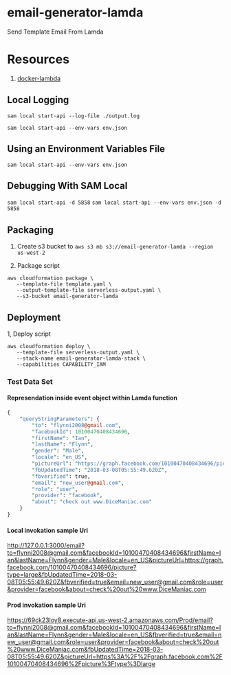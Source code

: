 # email-generator-lamda
Send Template Email From Lamda

# Resources
1. [docker-lambda](https://github.com/lambci/docker-lambda)


## Local Logging
`sam local start-api --log-file ./output.log`

`sam local start-api --env-vars env.json`

## Using an Environment Variables File
`sam local start-api --env-vars env.json`

## Debugging With SAM Local
`sam local start-api -d 5858`
`sam local start-api --env-vars env.json -d 5858`

## Packaging
1. Create s3 bucket to `aws s3 mb s3://email-generator-lamda --region us-west-2`

2. Package script
```
aws cloudformation package \
   --template-file template.yaml \
   --output-template-file serverless-output.yaml \
   --s3-bucket email-generator-lamda
```

## Deployment
1, Deploy script
```
aws cloudformation deploy \
   --template-file serverless-output.yaml \
   --stack-name email-generator-lamda-stack \
   --capabilities CAPABILITY_IAM
```


### Test Data Set

#### Represendation inside event object within Lamda function
```Perl
{
    "queryStringParameters": {
        "to": "flynni2008@gmail.com",
        "facebookId": 10100470408434696,
        "firstName": "Ian",
        "lastName": "Flynn",
        "gender": "Male",
        "locale": "en_US",
        "pictureUrl": "https://graph.facebook.com/10100470408434696/picture?type=large",
        "fbUpdatedTime": "2018-03-08T05:55:49.620Z",
        "fbverified": true,
        "email": "new_user@gmail.com",
        "role": "user",
        "provider": "facebook",
        "about": "check out www.DiceManiac.com"
    }
}
```


#### Local invokation sample Uri 
http://127.0.0.1:3000/email?to=flynni2008@gmail.com&facebookId=10100470408434696&firstName=Ian&lastName=Flynn&gender=Male&locale=en_US&pictureUrl=https://graph.facebook.com/10100470408434696/picture?type=large&fbUpdatedTime=2018-03-08T05:55:49.620Z&fbverified=true&email=new_user@gmail.com&role=user&provider=facebook&about=check%20out%20www.DiceManiac.com


#### Prod invokation sample Uri 
https://69ck23loy8.execute-api.us-west-2.amazonaws.com/Prod/email?to=flynni2008@gmail.com&facebookId=10100470408434696&firstName=Ian&lastName=Flynn&gender=Male&locale=en_US&fbverified=true&email=new_user@gmail.com&role=user&provider=facebook&about=check%20out%20www.DiceManiac.com&fbUpdatedTime=2018-03-08T05:55:49.620Z&pictureUrl=https%3A%2F%2Fgraph.facebook.com%2F10100470408434696%2Fpicture%3Ftype%3Dlarge